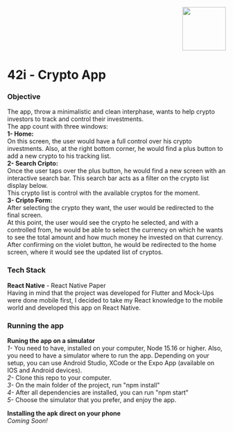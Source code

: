 <p align="right">
  <img height="100" src="https://res.cloudinary.com/tomyboohngs/image/upload/v1660682891/TomasBohnGs/Tomas_YW_h13vjb.png"/>
</p>

# 42i - Crypto App

### Objective

The app, throw a minimalistic and clean interphase, wants to help crypto investors to track and control their investments.
<br>
The app count with three windows:
<br>
**1- Home:** 
<br>On this screen, the user would have a full control over his crypto investments. Also, at the right bottom corner, he would find a plus button to add a new crypto to his tracking list.
<br>
**2- Search Cripto:**
<br>Once the user taps over the plus button, he would find a new screen with an interactive search bar. This search bar acts as a filter on the crypto list display below.
<br>This crypto list is control with the available cryptos for the moment.
<br>
**3- Cripto Form:**
<br>After selecting the crypto they want, the user would be redirected to the final screen.
<br>At this point, the user would see the crypto he selected, and with a controlled from, he would be able to select the currency on which he wants to see the total amount and how much money he invested on that currency.
<br>After confirming on the violet button, he would be redirected to the home screen, where it would see the updated list of cryptos.
### Tech Stack

**React Native** - React Native Paper
<br>
Having in mind that the project was developed for Flutter and Mock-Ups were done mobile first, I decided to take my React knowledge to the mobile world and developed this app on React Native.

### Running the app
**Runing the app on a simulator**
<br>
*1-* You need to have, installed on your computer, Node 15.16 or higher. Also, you need to have a simulator where to run the app. Depending on your setup, you can use Android Studio, XCode or the Expo App (available on IOS and Android devices).
<br>
*2-* Clone this repo to your computer.
<br>
*3-* On the main folder of the project, run "npm install"
<br>
*4-* After all dependencies are installed, you can run "npm start"
<br>
*5-* Choose the simulator that you prefer, and enjoy the app.

**Installing the apk direct on your phone**
<br>
*Coming Soon!*
